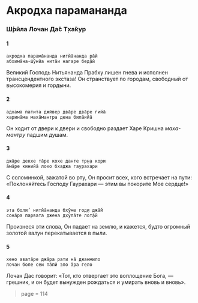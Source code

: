 # Акродха парамананда

### Ш́рӣла Лочан Да̄с Т̣ха̄кур

#### 1

    акродха парама̄нанда нитйа̄нанда ра̄й
    абхима̄на-ш́ӯнйа нита̄и нагаре бед̣а̄й

Великий Господь Нитьянанда Прабху лишен гнева и исполнен трансцендентного экстаза! Он странствует по городам, свободный от высокомерия и гордыни.

#### 2

    адхама патита джӣвер два̄ре два̄ре гийа̄
    харина̄ма маха̄мантра дена била̄ийа̄

Он ходит от двери к двери и свободно раздает Харе Кришна *маха-мантру* падшим душам.

#### 3

    джа̄ре декхе та̄ре кохе данте тр̣н̣а кори
    а̄ма̄ре кинийа̄ лохо бхаджа гаурахари

С соломинкой, зажатой во рту, Он просит всех, кого встречает на пути: «Поклоняйтесь Господу Гаурахари — этим вы покорите Мое сердце!»

#### 4

    эта боли’ нитйа̄нанда бхӯме год̣и джа̄й
    сона̄ра парвата джена дхӯла̄те лот̣а̄й

Произнеся эти слова, Он падает на землю, и кажется, будто огромный золотой валун перекатывается в пыли.

#### 5

    хено авата̄ре джа̄ра рати на̄ джанмило
    лочан боле сеи па̄пӣ эло а̄ра гело

Лочан Дас говорит: «Тот, кто отвергает это воплощение Бога, — грешник, и он будет вынужден рождаться и умирать вновь и вновь».


> page = 114
